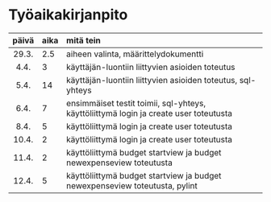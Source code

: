 # Työaikakirjanpito

| päivä | aika | mitä tein  |
| :----:|:-----| :-----|
| 29.3. | 2.5    | aiheen valinta, määrittelydokumentti |
| 4.4. | 3    | käyttäjän-luontiin liittyvien asioiden toteutus |
| 5.4. | 14    | käyttäjän-luontiin liittyvien asioiden toteutus, sql-yhteys |
| 6.4. | 7    | ensimmäiset testit toimii, sql-yhteys, käyttöliittymä login ja create user toteutusta |
| 8.4. | 5    | käyttöliittymä login ja create user toteutusta |
| 10.4. | 2    | käyttöliittymä login ja create user toteutusta |
| 11.4. | 2    | käyttöliittymä budget startview ja budget newexpenseview toteutusta |
| 12.4. | 5    | käyttöliittymä budget startview ja budget newexpenseview toteutusta, pylint |
